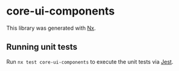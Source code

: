 # core-ui-components

This library was generated with [Nx](https://nx.dev).

## Running unit tests

Run `nx test core-ui-components` to execute the unit tests via [Jest](https://jestjs.io).
